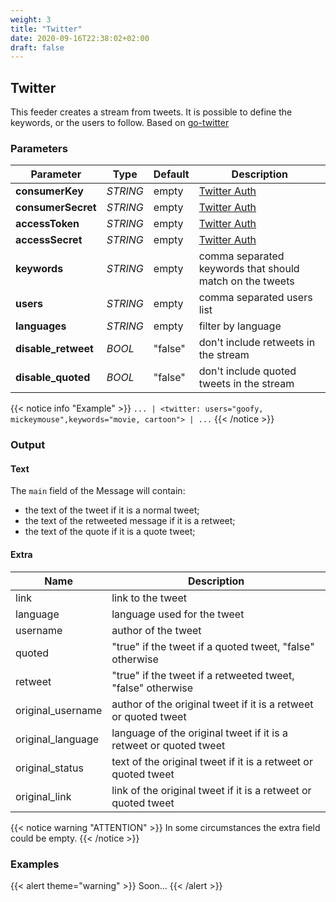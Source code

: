 ```yaml
---
weight: 3
title: "Twitter"
date: 2020-09-16T22:38:02+02:00
draft: false
---
```


## Twitter

This feeder creates a stream from tweets. It is possible to define the keywords, or the users to follow.
Based on [go-twitter](https://github.com/dghubble/go-twitter)

### Parameters

 | Parameter | Type | Default | Description 
 | --- | --- | --- | --- |
 | **consumerKey** | _STRING_ | empty | [Twitter Auth](https://developer.twitter.com/en/docs/twitter-api/getting-started/guide) |
 | **consumerSecret** | _STRING_ | empty | [Twitter Auth](https://developer.twitter.com/en/docs/twitter-api/getting-started/guide) |
 | **accessToken** | _STRING_ | empty | [Twitter Auth](https://developer.twitter.com/en/docs/twitter-api/getting-started/guide) |
 | **accessSecret** | _STRING_ | empty | [Twitter Auth](https://developer.twitter.com/en/docs/twitter-api/getting-started/guide) |
 | **keywords** | _STRING_ | empty | comma separated keywords that should match on the tweets  |
 | **users** | _STRING_ | empty | comma separated users list |
 | **languages** | _STRING_ | empty | filter by language |
 | **disable_retweet** | _BOOL_ | "false" | don't include retweets in the stream  |
 | **disable_quoted** | _BOOL_ | "false" | don't include quoted tweets in the stream |
 
{{< notice info "Example" >}} 
`... | <twitter: users="goofy, mickeymouse",keywords="movie, cartoon"> | ...`
{{< /notice >}}

### Output

#### Text

The `main` field of the Message will contain:

 * the text of the tweet if it is a normal tweet;
 * the text of the retweeted message if it is a retweet;
 * the text of the quote if it is a quote tweet;

#### Extra

| Name | Description |
| --- | --- |
| link | link to the tweet |
| language | language used for the tweet |
| username | author of the tweet |
| quoted | "true" if the tweet if a quoted tweet, "false" otherwise |
| retweet | "true" if the tweet if a retweeted tweet, "false" otherwise |
| original_username | author of the original tweet if it is a retweet or quoted tweet |
| original_language | language of the original tweet if it is a retweet or quoted tweet |
| original_status | text of the original tweet if it is a retweet or quoted tweet |
| original_link | link of the original tweet if it is a retweet or quoted tweet |

{{< notice warning "ATTENTION" >}} 
In some circumstances the extra field could be empty.
{{< /notice >}}

### Examples

{{< alert theme="warning" >}}
Soon...
{{< /alert >}} 